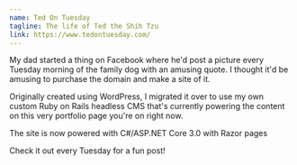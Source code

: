 ```yaml
---
name: Ted On Tuesday
tagline: The life of Ted the Shih Tzu
link: https://www.tedontuesday.com/
---
```


My dad started a thing on Facebook where he'd post a picture every Tuesday morning of the family dog with an amusing quote. I thought it'd be amusing to purchase the domain and make a site of it.

Originally created using WordPress, I migrated it over to use my own custom Ruby on Rails headless CMS that's currently powering the content on this very portfolio page you're on right now.

The site is now powered with C#/ASP.NET Core 3.0 with Razor pages

Check it out every Tuesday for a fun post!
